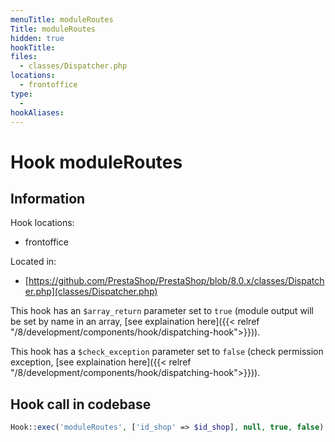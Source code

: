 ```yaml
---
menuTitle: moduleRoutes
Title: moduleRoutes
hidden: true
hookTitle: 
files:
  - classes/Dispatcher.php
locations:
  - frontoffice
type:
  - 
hookAliases:
---
```


# Hook moduleRoutes

## Information

Hook locations: 
  - frontoffice

Located in: 
  - [https://github.com/PrestaShop/PrestaShop/blob/8.0.x/classes/Dispatcher.php](classes/Dispatcher.php)

This hook has an `$array_return` parameter set to `true` (module output will be set by name in an array, [see explaination here]({{< relref "/8/development/components/hook/dispatching-hook">}})).

This hook has a `$check_exception` parameter set to `false` (check permission exception, [see explaination here]({{< relref "/8/development/components/hook/dispatching-hook">}})).

## Hook call in codebase

```php
Hook::exec('moduleRoutes', ['id_shop' => $id_shop], null, true, false)
```